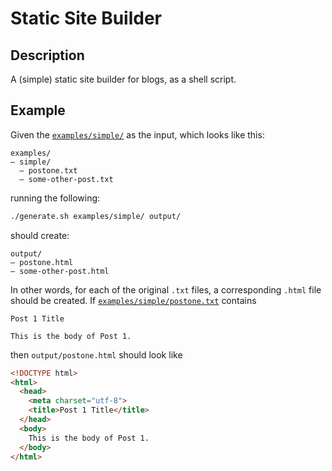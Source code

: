 # Static Site Builder
## Description
A (simple) static site builder for blogs, as a shell script.

## Example

Given the [`examples/simple/`](examples/simple/) as the input, which looks like this:

```
examples/
— simple/
  — postone.txt
  — some-other-post.txt
```

running the following:

```bash
./generate.sh examples/simple/ output/
```

should create:

```
output/
— postone.html
— some-other-post.html
```

In other words, for each of the original `.txt` files, a corresponding `.html` file should be created. If [`examples/simple/postone.txt`](`examples/simple/postone.txt`) contains

```
Post 1 Title

This is the body of Post 1.
```

then `output/postone.html` should look like

```html
<!DOCTYPE html>
<html>
  <head>
    <meta charset="utf-8">
    <title>Post 1 Title</title>
  </head>
  <body>
    This is the body of Post 1.
  </body>
</html>
```
